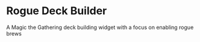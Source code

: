 # Rogue Deck Builder

A Magic the Gathering deck building widget
with a focus on enabling rogue brews

